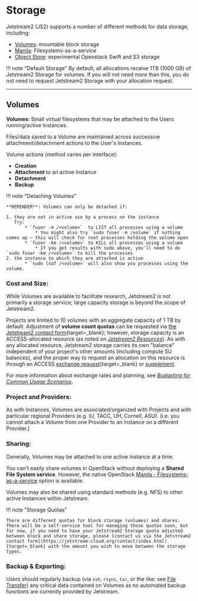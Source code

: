 # Storage

Jetstream2 (JS2) supports a number of different methods for data storage, including:

* [Volumes](#Volumes): mountable block storage
* [Manila](manila.md): Filesystems-as-a-service
* [Object Store](object.md): experimental Openstack Swift and S3 storage

!!! note "Default Storage"
    By default, all allocations receive 1TB (1000 GB) of Jetstream2 Storage for volumes. If you will not need more than this, you do not need to request Jetstream2 Storage with your allocation request.

---

## Volumes <a name="Volumes"></a>

**Volumes**: Small virtual filesystems that may be attached to the Users running/active Instances.

Files/data saved to a Volume are maintained across successive attachment/detachment actions to the User's Instances.

Volume actions (method varies per interface):

* **Creation**
* **Attachment** to an active Instance
* **Detachment**
* **Backup**

!!! note "Detaching Volumes"

    **REMINDER**: Volumes can only be detached if:

    1. they are not in active use by a process on the instance
       Try:
           * `fuser -m /<volume>`  to LIST all processes using a volume
               * You might also try `sudo fuser -m /volume` if nothing comes up – this will check for root processes holding the volume open
           * `fuser -km /<volume>` to KILL all processes using a volume
               * If you get results with sudo above, you'll need to do `sudo fuser -km /<volume>` to kill the processes
    2. the instance to which they are attached is active
           * `sudo lsof /<volume>` will also show you processes using the volume.


### Cost and Size:

While Volumes are available to facilitate research, Jetstream2 is not primarily a storage service; large capacity storage is beyond the scope of Jetstream2.

Projects are limited to 10 volumes with an aggregate capacity of 1 TB by default. Adjustment of **volume count quotas** can be requested via [the Jetstream2 contact form](https://jetstream-cloud.org/contact/index.html){target=_blank}; however, storage capacity is an ACCESS-allocated resource (as noted on *[Jetstream2 Resources](resources.md)*). As with any allocated resource, Jetstream2 storage carries its own "balance" independent of your project's other amounts (including compute SU balances), and the proper way to request an allocation on this resource is through an ACCESS [exchange request](https://allocations.access-ci.org/exchange_calculator){target=_blank} or [supplement](../alloc/supplement.md).

For more information about exchange rates and planning, see *[Budgeting for Common Usage Scenarios](../alloc/budgeting.md#storage)*.

### Project and Providers:

As with Instances, Volumes are associated/organized with Projects and with particular regional Providers (e.g. IU, TACC, UH, Cornell, ASU).
    (i.e. you cannot attach a Volume from one Provider to an instance on a different Provider.)

### Sharing:

Generally, Volumes may be attached to one active Instance at a time.

You can’t easily share volumes in OpenStack without deploying a **Shared File System service**. However, the native OpenStack [Manila - Filesystems-as-a-service](manila.md) option is available.

Volumes may also be shared using standard methods (e.g. NFS) to other active Instances within Jetstream.

!!! note "Storage Quotas"

    There are different quotas for block storage (volumes) and shares. There will be a self-service tool for managing those quotas soon, but for now, if you need to have your Jetstream2 Storage quota adjusted between block and share storage, please [contact us via the Jetstream2 contact form](https://jetstream-cloud.org/contact/index.html){target=_blank} with the amount you wish to move between the storage types.


### Backup & Exporting:

Users should regularly backup (via `ssh`, `rsync`, `tar`, or the like: see [File Transfer](filetransfer.md)) any critical data contained on Volumes as no automated backup functions are currently provided by Jetstream. 
